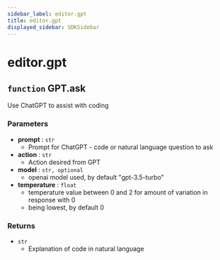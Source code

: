```yaml
---
sidebar_label: editor.gpt
title: editor.gpt
displayed_sidebar: SDKSidebar
--- 
```



# editor.gpt



##  `function` GPT.ask
Use ChatGPT to assist with coding

###  Parameters
- **prompt** : `str`
    - Prompt for ChatGPT - code or natural language question to ask
- **action** : `str`
    - Action desired from GPT
- **model** : `str, optional`
    - openai model used, by default "gpt-3.5-turbo"
- **temperature** : `float`
    - temperature value between 0 and 2 for amount of variation in response with 0
    - being lowest, by default 0

###  Returns
- `str`
    - Explanation of code in natural language